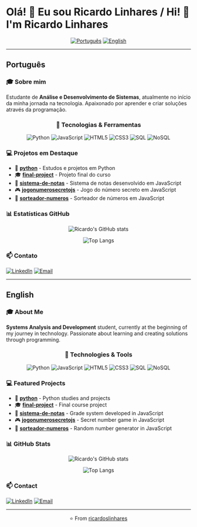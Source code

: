 # Olá! 👋 Eu sou Ricardo Linhares / Hi! 👋 I'm Ricardo Linhares

<div align="center">

[![Português](https://img.shields.io/badge/lang-pt--BR-green.svg)](#português) [![English](https://img.shields.io/badge/lang-en-red.svg)](#english)

</div>

---

## Português

### 🎓 Sobre mim
Estudante de **Análise e Desenvolvimento de Sistemas**, atualmente no início da minha jornada na tecnologia. Apaixonado por aprender e criar soluções através da programação.

<div align="center">

### 🚀 Tecnologias & Ferramentas

![Python](https://img.shields.io/badge/Python-3776AB?style=for-the-badge&logo=python&logoColor=white)
![JavaScript](https://img.shields.io/badge/JavaScript-F7DF1E?style=for-the-badge&logo=javascript&logoColor=black)
![HTML5](https://img.shields.io/badge/HTML5-E34F26?style=for-the-badge&logo=html5&logoColor=white)
![CSS3](https://img.shields.io/badge/CSS3-1572B6?style=for-the-badge&logo=css3&logoColor=white)
![SQL](https://img.shields.io/badge/SQL-4479A1?style=for-the-badge&logo=mysql&logoColor=white)
![NoSQL](https://img.shields.io/badge/NoSQL-4DB33D?style=for-the-badge&logo=mongodb&logoColor=white)

</div>

### 💻 Projetos em Destaque

- 🐍 **[python](https://github.com/ricardoslinhares/python)** - Estudos e projetos em Python
- 🎓 **[final-project](https://github.com/ricardoslinhares/final-project)** - Projeto final do curso
- 📝 **[sistema-de-notas](https://github.com/ricardoslinhares/sistema-de-notas)** - Sistema de notas desenvolvido em JavaScript
- 🎮 **[jogonumerosecretojs](https://github.com/ricardoslinhares/jogonumerosecretojs)** - Jogo do número secreto em JavaScript
- 🎲 **[sorteador-numeros](https://github.com/ricardoslinhares/sorteador-numeros)** - Sorteador de números em JavaScript

### 📊 Estatísticas GitHub

<div align="center">

![Ricardo's GitHub stats](https://github-readme-stats.vercel.app/api?username=ricardoslinhares&show_icons=true&theme=dark&locale=pt-br&count_private=true&include_all_commits=true)

![Top Langs](https://github-readme-stats.vercel.app/api/top-langs/?username=ricardoslinhares&layout=compact&theme=dark&locale=pt-br&count_private=true)

</div>

### 📫 Contato

[![LinkedIn](https://img.shields.io/badge/LinkedIn-0077B5?style=for-the-badge&logo=linkedin&logoColor=white)](https://www.linkedin.com/in/ricardo-linhares-6a1a73324/)
[![Email](https://img.shields.io/badge/Email-D14836?style=for-the-badge&logo=gmail&logoColor=white)](mailto:ricardolinhares@outlook.com)

---

## English

### 🎓 About Me
**Systems Analysis and Development** student, currently at the beginning of my journey in technology. Passionate about learning and creating solutions through programming.

<div align="center">

### 🚀 Technologies & Tools

![Python](https://img.shields.io/badge/Python-3776AB?style=for-the-badge&logo=python&logoColor=white)
![JavaScript](https://img.shields.io/badge/JavaScript-F7DF1E?style=for-the-badge&logo=javascript&logoColor=black)
![HTML5](https://img.shields.io/badge/HTML5-E34F26?style=for-the-badge&logo=html5&logoColor=white)
![CSS3](https://img.shields.io/badge/CSS3-1572B6?style=for-the-badge&logo=css3&logoColor=white)
![SQL](https://img.shields.io/badge/SQL-4479A1?style=for-the-badge&logo=mysql&logoColor=white)
![NoSQL](https://img.shields.io/badge/NoSQL-4DB33D?style=for-the-badge&logo=mongodb&logoColor=white)

</div>

### 💻 Featured Projects

- 🐍 **[python](https://github.com/ricardoslinhares/python)** - Python studies and projects
- 🎓 **[final-project](https://github.com/ricardoslinhares/final-project)** - Final course project
- 📝 **[sistema-de-notas](https://github.com/ricardoslinhares/sistema-de-notas)** - Grade system developed in JavaScript
- 🎮 **[jogonumerosecretojs](https://github.com/ricardoslinhares/jogonumerosecretojs)** - Secret number game in JavaScript
- 🎲 **[sorteador-numeros](https://github.com/ricardoslinhares/sorteador-numeros)** - Random number generator in JavaScript

### 📊 GitHub Stats

<div align="center">

![Ricardo's GitHub stats](https://github-readme-stats.vercel.app/api?username=ricardoslinhares&show_icons=true&theme=dark)

![Top Langs](https://github-readme-stats.vercel.app/api/top-langs/?username=ricardoslinhares&layout=compact&theme=dark)

</div>

### 📫 Contact

[![LinkedIn](https://img.shields.io/badge/LinkedIn-0077B5?style=for-the-badge&logo=linkedin&logoColor=white)](https://www.linkedin.com/in/ricardo-linhares-6a1a73324/)
[![Email](https://img.shields.io/badge/Email-D14836?style=for-the-badge&logo=gmail&logoColor=white)](mailto:ricardolinhares@outlook.com)

---

<div align="center">

⭐️ From [ricardoslinhares](https://github.com/ricardoslinhares)

</div>
